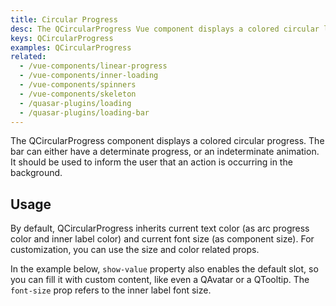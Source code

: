 ```yaml
---
title: Circular Progress
desc: The QCircularProgress Vue component displays a colored circular loading indicator. The bar can either have a determinate progress, or an indeterminate animation.
keys: QCircularProgress
examples: QCircularProgress
related:
  - /vue-components/linear-progress
  - /vue-components/inner-loading
  - /vue-components/spinners
  - /vue-components/skeleton
  - /quasar-plugins/loading
  - /quasar-plugins/loading-bar
---
```


The QCircularProgress component displays a colored circular progress. The bar can either have a determinate progress, or an indeterminate animation. It should be used to inform the user that an action is occurring in the background.

<doc-api file="QCircularProgress" />

## Usage
By default, QCircularProgress inherits current text color (as arc progress color and inner label color) and current font size (as component size). For customization, you can use the size and color related props.

<doc-example title="Determined state" file="Determined" />

<doc-example title="Determinate and reverse" file="Reverse" />

<doc-example title="Offset angle" file="Angle" />

<doc-example title="Custom min/max (same model)" file="CustomMinMax" />

In the example below, `show-value` property also enables the default slot, so you can fill it with custom content, like even a QAvatar or a QTooltip. The `font-size` prop refers to the inner label font size.

<doc-example title="Show value" file="ShowValue" />

<doc-example title="Indeterminate state" file="Indeterminate" />

<doc-example title="Rounded arc of progress (v2.8.4+)" file="RoundedStyle" />

<doc-example title="Border arc of progress" file="Border" />

<doc-example title="Standard sizes" file="StandardSizes" />
